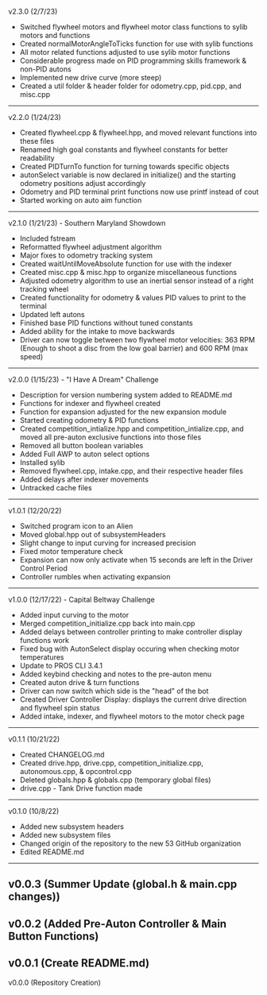 v2.3.0 (2/7/23)
- Switched flywheel motors and flywheel motor class functions to sylib motors and functions
- Created normalMotorAngleToTicks function for use with sylib functions
- All motor related functions adjusted to use sylib motor functions
- Considerable progress made on PID programming skills framework & non-PID autons
- Implemented new drive curve (more steep)
- Created a util folder & header folder for odometry.cpp, pid.cpp, and misc.cpp
----------------------------------------------------------------------------------------------------------------------------------
v2.2.0 (1/24/23)
- Created flywheel.cpp & flywheel.hpp, and moved relevant functions into these files
- Renamed high goal constants and flywheel constants for better readability
- Created PIDTurnTo function for turning towards specific objects
- autonSelect variable is now declared in initialize() and the starting odometry positions adjust accordingly
- Odometry and PID terminal print functions now use printf instead of cout
- Started working on auto aim function
----------------------------------------------------------------------------------------------------------------------------------
v2.1.0 (1/21/23) - Southern Maryland Showdown
- Included fstream
- Reformatted flywheel adjustment algorithm
- Major fixes to odometry tracking system
- Created waitUntilMoveAbsolute function for use with the indexer
- Created misc.cpp & misc.hpp to organize miscellaneous functions
- Adjusted odometry algorithm to use an inertial sensor instead of a right tracking wheel
- Created functionality for odometry & values PID values to print to the terminal
- Updated left autons
- Finished base PID functions without tuned constants
- Added ability for the intake to move backwards
- Driver can now toggle between two flywheel motor velocities: 363 RPM (Enough to shoot a disc from the low goal barrier) and 600 RPM (max speed)
----------------------------------------------------------------------------------------------------------------------------------
v2.0.0 (1/15/23) - "I Have A Dream" Challenge
- Description for version numbering system added to README.md
- Functions for indexer and flywheel created
- Function for expansion adjusted for the new expansion module
- Started creating odometry & PID functions
- Created competition_intialize.hpp and competition_intialize.cpp, and moved all pre-auton exclusive functions into those files
- Removed all button boolean variables
- Added Full AWP to auton select options
- Installed sylib
- Removed flywheel.cpp, intake.cpp, and their respective header files
- Added delays after indexer movements
- Untracked cache files
----------------------------------------------------------------------------------------------------------------------------------
v1.0.1 (12/20/22)
- Switched program icon to an Alien
- Moved global.hpp out of subsystemHeaders
- Slight change to input curving for increased precision
- Fixed motor temperature check
- Expansion can now only activate when 15 seconds are left in the Driver Control Period
- Controller rumbles when activating expansion
----------------------------------------------------------------------------------------------------------------------------------
v1.0.0 (12/17/22) - Capital Beltway Challenge
- Added input curving to the motor
- Merged competition_initialize.cpp back into main.cpp
- Added delays between controller printing to make controller display functions work
- Fixed bug with AutonSelect display occuring when checking motor temperatures
- Update to PROS CLI 3.4.1
- Added keybind checking and notes to the pre-auton menu
- Created auton drive & turn functions
- Driver can now switch which side is the "head" of the bot
- Created Driver Controller Display: displays the current drive direction and flywheel spin status
- Added intake, indexer, and flywheel motors to the motor check page
----------------------------------------------------------------------------------------------------------------------------------
v0.1.1 (10/21/22)
- Created CHANGELOG.md
- Created drive.hpp, drive.cpp, competition_initialize.cpp, autonomous.cpp, & opcontrol.cpp
- Deleted globals.hpp & globals.cpp (temporary global files)
- drive.cpp - Tank Drive function made
----------------------------------------------------------------------------------------------------------------------------------
v0.1.0 (10/8/22)
- Added new subsystem headers
- Added new subsystem files
- Changed origin of the repository to the new 53 GitHub organization
- Edited README.md
----------------------------------------------------------------------------------------------------------------------------------
v0.0.3 (Summer Update (global.h & main.cpp changes))
----------------------------------------------------------------------------------------------------------------------------------
v0.0.2 (Added Pre-Auton Controller & Main Button Functions)
----------------------------------------------------------------------------------------------------------------------------------
v0.0.1 (Create README.md)
----------------------------------------------------------------------------------------------------------------------------------
v0.0.0 (Repository Creation)